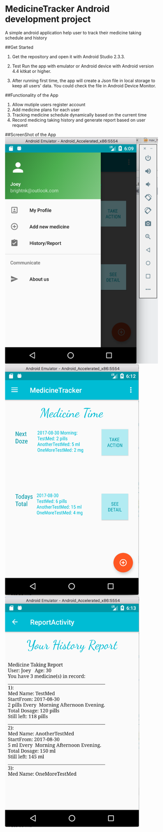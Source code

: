 # MedicineTracker Android development project
A simple android application help user to track their medicine taking schedule and history

##Get Started

1. Get the repository and open it with Android Studio 2.3.3. 

2. Test Run the app with emulator or Android device with Android version 4.4 kitkat or higher. 

3. After running first time, the app will create a Json file in local storage to keep all users' data. You could check the file in Android Device Monitor. 

##Functionality of the App

1. Allow mutiple users register account
2. Add medicine plans for each user
3. Tracking medicine schedule dynamically based on the current time
4. Record medicing taking history and generate report based on user request

##ScreenShot of the App
![Front Page with Navigation Draw](/frontWithNavigation.png?raw=true "FrontPage with Navigation Draw")
![Front Page](/frontPage.png?raw=true "Front Page")
![historyReport](/historyReport.png?raw=true "History Report Page")




